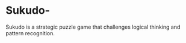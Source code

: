 # Sukudo-
Sukudo is a strategic puzzle game that challenges logical thinking and pattern recognition.
